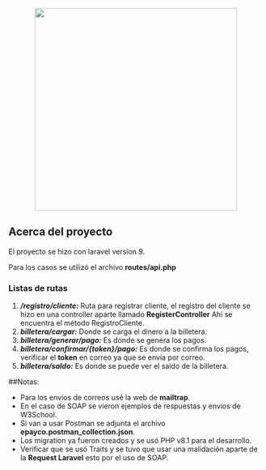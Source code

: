 <p align="center"><a href="https://laravel.com" target="_blank"><img src="https://raw.githubusercontent.com/laravel/art/master/logo-lockup/5%20SVG/2%20CMYK/1%20Full%20Color/laravel-logolockup-cmyk-red.svg" width="400"></a></p>

## Acerca del proyecto

El proyecto se hizo con laravel version 9.

Para los casos se utilizó el archivo **routes/api.php**

### Listas de rutas
1. ***/registro/cliente:*** Ruta para registrar cliente, el registro del cliente se hizo en una controller aparte llamado  **RegisterController** Ahí se encuentra el método RegistroCliente.
1. ***billetera/cargar:*** Donde se carga el dinero a la billetera.
1. ***billetera/generar/pago:*** Es donde se genera los pagos.
2. ***billetera/confirmar/{token}/pago:*** Es donde se confirma los pagos, verificar el **token** en correo ya que se envia por correo.
3. ***billetera/saldo:*** Es donde se puede ver el saldo de la billetera.

##Notas:
* Para los envios de correos usé la web de **mailtrap**.
* En el caso de SOAP se vieron ejemplos de respuestas y envios de W3School.
* Si van a usar Postman se adjunta el archivo **epayco.postman_collection.json**.
* Los migration ya fueron creados y se usó PHP v8.1 para el desarrollo.
* Verificar que se usó Traits y se tuvo que usar una malidación aparte de la **Request Laravel** esto por el uso de SOAP.
